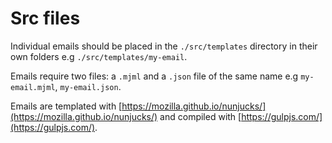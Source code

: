 # Src files

Individual emails should be placed in the `./src/templates` directory in their own folders e.g `./src/templates/my-email`.

Emails require two files: a `.mjml` and a `.json` file of the same name e.g `my-email.mjml`, `my-email.json`.

Emails are templated with [https://mozilla.github.io/nunjucks/](https://mozilla.github.io/nunjucks/) and compiled with [https://gulpjs.com/](https://gulpjs.com/).
